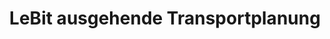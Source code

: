 ---
layout: default
title: "LeBit ausgehende Transportplanung"
parent: Dokumentationen
nav_order: 2
---